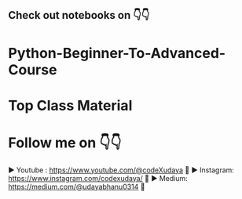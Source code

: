 ## Check out notebooks on 👇👇
# Python-Beginner-To-Advanced-Course
# Top Class Material

# Follow me on 👇👇
► Youtube : https://www.youtube.com/@codeXudaya 🔗
► Instagram: https://www.instagram.com/codexudaya/ 🔗
► Medium: https://medium.com/@udayabhanu0314  🔗
